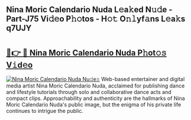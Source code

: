 ## Nina Moric Calendario Nuda L𝚎a𝚔ed N𝚞𝚍e - Part-J75 Vi𝚍𝚎o P𝚑𝚘tos - H𝚘𝚝 O𝚗𝚕yf𝚊ns L𝚎a𝚔s q7UJY

# <h2><a href="http://kf9f9y0.oniu.top/?m=Nina+Moric+Calendario+Nuda">🔗👉 🔴 Nina Moric Calendario Nuda P𝚑ot𝚘𝚜 V𝚒d𝚎o</a></h2>

[![Nina Moric Calendario Nuda Nu𝚍e𝚜](https://i.imgur.com/0qMVB7G.gif)](http://kf9f9y0.oniu.top/?m=Nina+Moric+Calendario+Nuda)
Web-based entertainer and digital media artist Nina Moric Calendario Nuda, acclaimed for publishing dance and lifestyle tutorials through solo and collaborative dance acts and compact clips. Approachability and authenticity are the hallmarks of Nina Moric Calendario Nuda's public image, but the enigma of his private life continues to intrigue the public.  
